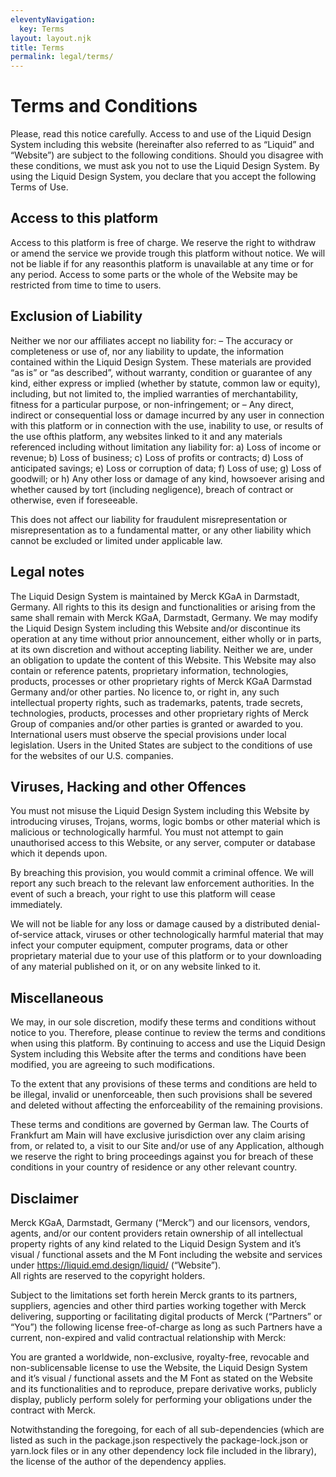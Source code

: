 ```yaml
---
eleventyNavigation:
  key: Terms
layout: layout.njk
title: Terms
permalink: legal/terms/
---
```


# Terms and Conditions
 
<ld-notice mode="warning">
  Please, read this notice carefully. Access to and use of the Liquid Design System including this website (hereinafter also referred to as “Liquid” and “Website”) are subject to the following conditions. Should you disagree with these conditions, we must ask you not to use the Liquid Design System. By using the Liquid Design System, you declare that you accept the following Terms of Use.
</ld-notice>

## Access to this platform

Access to this platform is free of charge. We reserve the right to withdraw or amend the service we provide trough this platform without notice. We will not be liable if for any reasonthis platform is unavailable at any time or for any period. Access to some parts or the whole of the Website may be restricted from time to time to users.

## Exclusion of Liability

Neither we nor our affiliates accept no liability for: – The accuracy or completeness or use of, nor any liability to update, the information contained within the Liquid Design System. These materials are provided “as is” or “as described”, without warranty, condition or guarantee of any kind, either express or implied (whether by statute, common law or equity), including, but not limited to, the implied warranties of merchantability, fitness for a particular purpose, or non-infringement; or – Any direct, indirect or consequential loss or damage incurred by any user in connection with this platform or in connection with the use, inability to use, or results of the use ofthis platform, any websites linked to it and any materials referenced including without limitation any liability for: a) Loss of income or revenue; b) Loss of business; c) Loss of profits or contracts; d) Loss of anticipated savings; e) Loss or corruption of data; f) Loss of use; g) Loss of goodwill; or h) Any other loss or damage of any kind, howsoever arising and whether caused by tort (including negligence), breach of contract or otherwise, even if foreseeable.

This does not affect our liability for fraudulent misrepresentation or misrepresentation as to a fundamental matter, or any other liability which cannot be excluded or limited under applicable law.

## Legal notes

The Liquid Design System is maintained by Merck KGaA in Darmstadt, Germany. All rights to this its design and functionalities or arising from the same shall remain with Merck KGaA, Darmstadt, Germany. We may modify the Liquid Design System including this Website and/or discontinue its operation at any time without prior announcement, either wholly or in parts, at its own discretion and without accepting liability. Neither we are, under an obligation to update the content of this Website. This Website may also contain or reference patents, proprietary information, technologies, products, processes or other proprietary rights of Merck KGaA Darmstad Germany and/or other parties. No licence to, or right in, any such intellectual property rights, such as trademarks, patents, trade secrets, technologies, products, processes and other proprietary rights of Merck Group of companies and/or other parties is granted or awarded to you. International users must observe the special provisions under local legislation. Users in the United States are subject to the conditions of use for the websites of our U.S. companies.

## Viruses, Hacking and other Offences

You must not misuse the Liquid Design System including this Website by introducing viruses, Trojans, worms, logic bombs or other material which is malicious or technologically harmful. You must not attempt to gain unauthorised access to this Website, or any server, computer or database which it depends upon.

By breaching this provision, you would commit a criminal offence. We will report any such breach to the relevant law enforcement authorities. In the event of such a breach, your right to use this platform will cease immediately.

We will not be liable for any loss or damage caused by a distributed denial-of-service attack, viruses or other technologically harmful material that may infect your computer equipment, computer programs, data or other proprietary material due to your use of this platform or to your downloading of any material published on it, or on any website linked to it.

## Miscellaneous

We may, in our sole discretion, modify these terms and conditions without notice to you. Therefore, please continue to review the terms and conditions when using this platform. By continuing to access and use the Liquid Design System including this Website after the terms and conditions have been modified, you are agreeing to such modifications.

To the extent that any provisions of these terms and conditions are held to be illegal, invalid or unenforceable, then such provisions shall be severed and deleted without affecting the enforceability of the remaining provisions.

These terms and conditions are governed by German law. The Courts of Frankfurt am Main will have exclusive jurisdiction over any claim arising from, or related to, a visit to our Site and/or use of any Application, although we reserve the right to bring proceedings against you for breach of these conditions in your country of residence or any other relevant country.

## Disclaimer

Merck KGaA, Darmstadt, Germany (“Merck”) and our licensors, vendors, agents, and/or our content providers retain ownership of all intellectual property rights of any kind related to the Liquid Design System and it’s visual / functional assets and the M Font including the website and services under https://liquid.emd.design/liquid/ (“Website”). <br/> All rights are reserved to the copyright holders.

Subject to the limitations set forth herein Merck grants to its partners, suppliers, agencies and other third parties working together with Merck delivering, supporting or facilitating digital products of Merck (“Partners” or “You”) the following license free-of-charge as long as such Partners have a current, non-expired and valid contractual relationship with Merck:

You are granted a worldwide, non-exclusive, royalty-free, revocable and non-sublicensable license to use the Website, the Liquid Design System and it’s visual / functional assets and the M Font as stated on the Website and its functionalities and to reproduce, prepare derivative works, publicly display, publicly perform solely for performing your obligations under the contract with Merck.

Notwithstanding the foregoing, for each of all sub-dependencies (which are listed as such in the package.json respectively the package-lock.json or yarn.lock files or in any other dependency lock file included in the library), the license of the author of the dependency applies.
